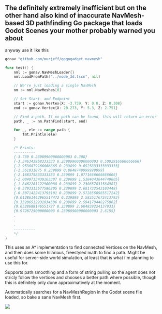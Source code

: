 ## The definitely extremely inefficient but on the other hand also kind of inaccurate NavMesh-based 3D pathfinding Go package that loads Godot Scenes your mother probably warned you about

anyway use it like this

```go
gonav "github.com/nurjeff/gogogadget_navmesh"

func test() {
	nml := gonav.NavMeshLoader{}
	nml.LoadFromPath("../node_3d.tscn", nil)

	// We're just loading a single NavMesh
	nm := nml.NavMeshes[0]

	// Set Start- and Endpoint
	start := gonav.Vertex{X: -3.739, Y: 0.0, Z: 0.308}
	end := gonav.Vertex{X: 20.273, Y: 5.3, Z: 2.751}

	// Find a path. If no path can be found, this will return an error
	path, _ := nm.PathFind(start, end)

	for _, ele := range path {
		fmt.Println(ele)
	}

	/* Prints:
	----------
	{-3.739 0.23989900000000003 0.308}
	{-3.346343958333333 0.23989900000000003 0.5002916666666666}
	{-2.9536879166666665 0.239899 0.6925833333333333}
	{-2.561031875 0.239899 0.8848749999999999}
	{-2.168375833333333 0.239899 1.0771666666666666}
	{-2.0849733439163387 0.239899 1.5184843844740805}
	{-1.8462281122900088 0.239899 2.230657831564987}
	{-0.5793313577586205 0.239899 2.681732543103448}
	{-0.3071422413793101 0.239899 2.5728568965517242}
	{0.012861443965517472 0.239899 2.583517672413793}
	{0.33286512931034506 0.239899 2.594178448275862}
	{0.6528688146551727 0.239899 2.604839224137931}
	{0.9728725000000003 0.23989900000000003 2.6155}
	.
	.
	.
	----------
	*/
}
```

This uses an A* implementation to find connected Vertices on the NavMesh, and then does some hilarious, freestyled math to find a path. Might be useful for server-side world simulation, at least that is what i'm planning to use this for.

Supports path smoothing and a form of string pulling so the agent does not stricly follow the vertices and chooses a better path where possible, though this is definitely only done approximatively at the moment.

Automatically searches for a NavMeshRegion in the Godot scene file loaded, so bake a sane NavMesh first.

![](https://raw.githubusercontent.com/nurjeff/gogogadget_navmesh/main/example2.gif)